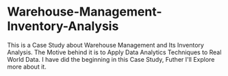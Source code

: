 # Warehouse-Management-Inventory-Analysis
This is a Case Study about Warehouse Management and Its Inventory Analysis. The Motive behind it is to Apply Data Analytics Techniques to Real World Data. I have did the beginning in this Case Study, Futher I'll Explore more about it.
